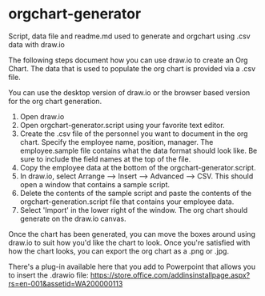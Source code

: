 # orgchart-generator
Script, data file and readme.md used to generate and orgchart using .csv data with draw.io

The following steps document how you can use draw.io to create an Org Chart.  The data that is used to populate the org chart is provided
via a .csv file.

You can use the desktop version of draw.io or the browser based version for the org chart generation.

1. Open draw.io
2. Open orgchart-generator.script using your favorite text editor.
3. Create the .csv file of the personnel you want to document in the org chart.  Specify the employee name, position, manager.
   The employee.sample file contains what the data format should look like.  Be sure to include the field names at the top of
   the file.
4. Copy the employee data at the bottom of the orgchart-generator.script.
5. In draw.io, select Arrange --> Insert --> Advanced --> CSV.  This should open a window that contains a sample script.
6. Delete the contents of the sample script and paste the contents of the orgchart-generation.script file that contains your employee
   data.
7. Select 'Import' in the lower right of the window.  The org chart should generate on the draw.io canvas.

Once the chart has been generated, you can move the boxes around using draw.io to suit how you'd like the chart to look.  Once you're
satisfied with how the chart looks, you can export the org chart as a .png or .jpg.  

There's a plug-in available here that you add to Powerpoint that allows you to insert the .drawio file: 
https://store.office.com/addinsinstallpage.aspx?rs=en-001&assetid=WA200000113 
